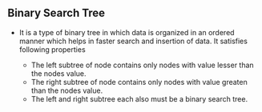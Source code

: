 ## Binary Search Tree

- It is a type of binary tree in which data is organized in an ordered manner which helps in faster search and insertion of data. It satisfies following properties 

  - The left subtree of node contains only nodes with value lesser than the nodes value.
  - The right subtree of node contains only nodes with value greaten than the nodes value.
  - The left and right subtree each also must be a binary search tree.

